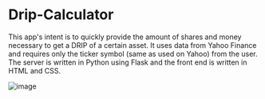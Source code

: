 # Drip-Calculator

This app's intent is to quickly provide the amount of shares and money necessary to get a DRIP of a certain asset. It uses data from Yahoo Finance and requires only the ticker symbol (same as used on Yahoo) from the user. The server is written in Python using Flask and the front end is written in HTML and CSS.

![image](https://github.com/salesp07/Drip-Calculator/assets/46171624/28d2eec8-6886-4e90-9a9f-9bd60dd6f15b)

